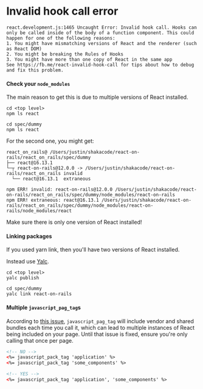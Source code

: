 # Invalid hook call error

```
react.development.js:1465 Uncaught Error: Invalid hook call. Hooks can only be called inside of the body of a function component. This could happen for one of the following reasons:
1. You might have mismatching versions of React and the renderer (such as React DOM)
2. You might be breaking the Rules of Hooks
3. You might have more than one copy of React in the same app
See https://fb.me/react-invalid-hook-call for tips about how to debug and fix this problem.
```

#### Check your `node_modules`
The main reason to get this is due to multiple versions of React installed.

```
cd <top level>
npm ls react

cd spec/dummy
npm ls react
```

For the second one, you might get:

```
react_on_rails@ /Users/justin/shakacode/react-on-rails/react_on_rails/spec/dummy
├── react@16.13.1
└─┬ react-on-rails@12.0.0 -> /Users/justin/shakacode/react-on-rails/react_on_rails invalid
  └── react@16.13.1  extraneous

npm ERR! invalid: react-on-rails@12.0.0 /Users/justin/shakacode/react-on-rails/react_on_rails/spec/dummy/node_modules/react-on-rails
npm ERR! extraneous: react@16.13.1 /Users/justin/shakacode/react-on-rails/react_on_rails/spec/dummy/node_modules/react-on-rails/node_modules/react
```

Make sure there is only one version of React installed!

#### Linking packages
If you used yarn link, then you'll have two versions of React installed.

Instead use [Yalc](https://github.com/whitecolor/yalc).

```
cd <top level>
yalc publish

cd spec/dummy
yalc link react-on-rails
```

#### Multiple `javascript_pag_tag`s

According to [this issue](https://github.com/rails/webpacker/issues/2932#issuecomment-860590789), `javascript_pag_tag` will include vendor and shared bundles each time you call it, which can lead to multiple instances of React being included on your page. Until that issue is fixed, ensure you're only calling that once per page.

```html
<!-- NO -->
<%= javascript_pack_tag 'application' %>
<%= javascript_pack_tag 'some_components' %>

<!-- YES -->
<%= javascript_pack_tag 'application', 'some_components' %>
```
